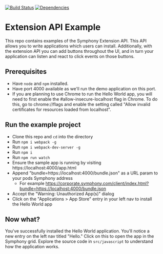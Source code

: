 [![Build Status](https://travis-ci.org/symphonyoss/extension-api-examples.svg)](https://travis-ci.org/symphonyoss/extension-api-examples)
[![Dependencies](https://www.versioneye.com/user/projects/578010725bb1390040177cb0/badge.svg?style=flat-square)](https://www.versioneye.com/user/projects/578010725bb1390040177cb0#tab-dependencies)

# Extension API Example


This repo contains examples of the Symphony Extension API. This API allows you to write applications
which users can install. Additionally, with the extension API you can add buttons throughout the UI,
and in turn your application can listen and react to click events on those buttons.


## Prerequisites


* Have `node` and `npm` installed.
* Have port 4000 available as we'll run the demo application on this port.
* If you are planning to use Chrome to run the Hello World app, you will need to first enable the #allow-insecure-localhost flag in Chrome. To do this, go to chrome://flags and enable the setting called "Allow invalid certificates for resources loaded from localhost". 

## Run the example project


* Clone this repo and `cd` into the directory
* Run `npm i webpack -g`
* Run `npm i webpack-dev-server -g`
* Run `npm i`
* Run `npm run watch`
* Ensure the sample app is running by visiting https://localhost:4000/app.html
* Append "bundle=https://localhost:4000/bundle.json" as a URL param to your pods Symphony address
    * For example https://corporate.symphony.com/client/index.html?bundle=https://localhost:4000/bundle.json
* Accept the "Warning: Unauthorized App(s)" dialog
* Click on the "Applications > App Store" entry in your left nav to install the Hello World app

## Now what?

You've successfully installed the Hello World application. You'll notice a new entry on the left nav
titled "Hello." Click on this to open the app in the Symphony grid. Explore the source code in
`src/javascript` to understand how the application works.
